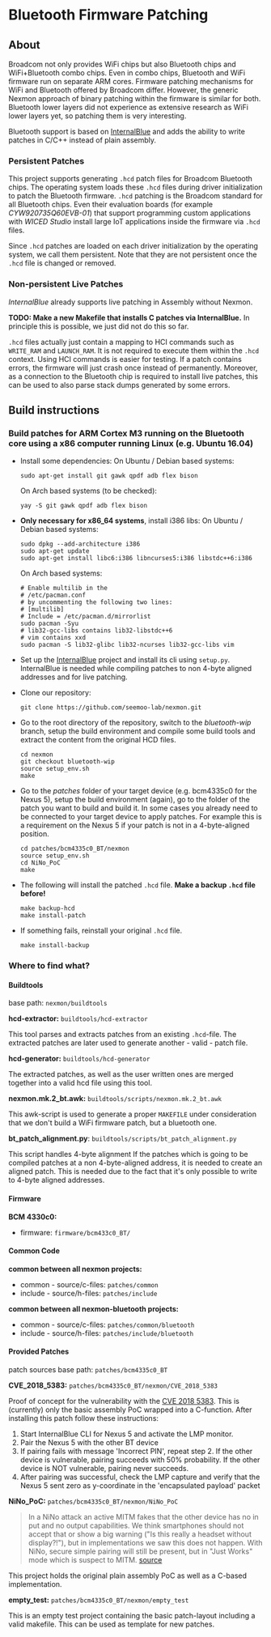 # Bluetooth Firmware Patching

## About

Broadcom not only provides WiFi chips but also Bluetooth chips and WiFi+Bluetooth combo chips. Even in combo chips, 
Bluetooth and WiFi firmware run on separate ARM cores. Firmware patching mechanisms for WiFi and Bluetooth offered
by Broadcom differ. However, the generic Nexmon approach of binary patching within the firmware is similar for both.
Bluetooth lower layers did not experience as extensive research as WiFi lower layers yet, so patching them is very
interesting.

Bluetooth support is based on [InternalBlue](https://github.com/seemoo-lab/internalblue) and adds the ability to
write patches in C/C++ instead of plain assembly.

### Persistent Patches

This project supports generating `.hcd` patch files for Broadcom Bluetooth chips. The operating system loads these
`.hcd` files during driver initialization to patch the Bluetooth firmware. `.hcd` patching is the Broadcom standard
for all Bluetooth chips. Even their evaluation boards (for example *CYW920735Q60EVB-01*) that support programming custom
applications with *WICED Studio* install large IoT applications inside the firmware via `.hcd` files.

Since `.hcd` patches are loaded on each driver initialization by the operating system, we call them persistent.
Note that they are not persistent once the `.hcd` file is changed or removed.


### Non-persistent Live Patches

 *InternalBlue* already supports live patching in Assembly without Nexmon.
 
 **TODO: Make a new Makefile that installs C patches via InternalBlue.** In principle this is possible, we just did
 not do this so far.
  
`.hcd` files actually just contain a mapping to HCI commands such as `WRITE_RAM` and `LAUNCH_RAM`. It is not required
to execute them within the `.hcd` context. Using HCI commands is easier for testing. If a patch contains errors, the
firmware will just crash once instead of permanently. Moreover, as a connection to the Bluetooth chip is required to
install live patches, this can be used to also parse stack dumps generated by some errors.


## Build instructions

### Build patches for ARM Cortex M3 running on the Bluetooth core using a x86 computer running Linux (e.g. Ubuntu 16.04)
* Install some dependencies:
  On Ubuntu / Debian based systems:
  ``` 
  sudo apt-get install git gawk qpdf adb flex bison
  ```
  
  On Arch based systems (to be checked):
  ```
  yay -S git gawk qpdf adb flex bison
  ```
* **Only necessary for x86_64 systems**, install i386 libs: 
  On Ubuntu / Debian based systems:
  ```
  sudo dpkg --add-architecture i386
  sudo apt-get update
  sudo apt-get install libc6:i386 libncurses5:i386 libstdc++6:i386
  ```
  On Arch based systems:
  ```
  # Enable multilib in the 
  # /etc/pacman.conf
  # by uncommenting the following two lines:
  # [multilib]
  # Include = /etc/pacman.d/mirrorlist
  sudo pacman -Syu
  # lib32-gcc-libs contains lib32-libstdc++6
  # vim contains xxd
  sudo pacman -S lib32-glibc lib32-ncurses lib32-gcc-libs vim
  ```
* Set up the [InternalBlue](https://github.com/seemoo-lab/internalblue) project and install its cli using `setup.py`. 
InternalBlue is needed while compiling patches to non 4-byte aligned addresses and for live patching.
* Clone our repository:

      git clone https://github.com/seemoo-lab/nexmon.git
    
* Go to the root directory of the repository, switch to the *bluetooth-wip* branch, setup the build environment and compile
some build tools and extract the content from the original HCD files.
  
      cd nexmon
      git checkout bluetooth-wip
      source setup_env.sh
      make
  
* Go to the *patches* folder of your target device (e.g. bcm4335c0 for the Nexus 5), setup the build environment (again),
go to the folder of the patch you want to build and build it. In some cases you already need to be connected to your
target device to apply patches. For example this is a requirement on the Nexus 5 if your patch is not in a 
4-byte-aligned position. 
    
      cd patches/bcm4335c0_BT/nexmon
      source setup_env.sh
      cd NiNo_PoC
      make
      
* The following will install the patched `.hcd` file. **Make a backup `.hcd` file before!**

      make backup-hcd
      make install-patch
      
* If something fails, reinstall your original `.hcd` file.

      make install-backup 
      
  

### Where to find what?

#### Buildtools
base path: `nexmon/buildtools`

**hcd-extractor:** `buildtools/hcd-extractor`

This tool parses and extracts patches from an existing `.hcd`-file. The extracted patches are later used to generate another - valid - patch file. 

**hcd-generator:** `buildtools/hcd-generator`

The extracted patches, as well as the user written ones are merged together into a valid hcd file using this tool.

**nexmon.mk.2_bt.awk:** `buildtools/scripts/nexmon.mk.2_bt.awk`

This awk-script is used to generate a proper `MAKEFILE` under consideration that we don't build a WiFi firmware patch, but a bluetooth one. 

**bt_patch_alignment.py**: `buildtools/scripts/bt_patch_alignment.py`

This script handles 4-byte alignment If the patches which is going to be compiled patches at a non 4-byte-aligned address, it is needed to create an aligned patch. This is needed due to the fact that it's only possible to write to 4-byte aligned addresses.

#### Firmware

**BCM 4330c0:**
- firmware: `firmware/bcm433c0_BT/` 

#### Common Code
**common between all nexmon projects:**

- common  - source/c-files: `patches/common`
- include - source/h-files: `patches/include`

**common between all nexmon-bluetooth projects:**

- common  - source/c-files: `patches/common/bluetooth`
- include - source/h-files: `patches/include/bluetooth`

#### Provided Patches

patch sources base path: `patches/bcm4335c0_BT`

**CVE_2018_5383:** `patches/bcm4335c0_BT/nexmon/CVE_2018_5383`

Proof of concept for the vulnerability with the [CVE 2018 5383](https://nvd.nist.gov/vuln/detail/CVE-2018-5383). This is (currently) only the basic assembly PoC wrapped into a C-function.
After installing this patch follow these instructions:
1. Start InternalBlue CLI for Nexus 5 and activate the LMP monitor.
2. Pair the Nexus 5 with the other BT device
3. If pairing fails with message 'Incorrect PIN', repeat step 2.
   If the other device is vulnerable, pairing succeeds with 50% probability.
   If the other device is NOT vulnerable, pairing never succeeds.
4. After pairing was successful, check the LMP capture and verify that
   the Nexus 5 sent zero as y-coordinate in the 'encapsulated payload' packet

**NiNo_PoC:** `patches/bcm4335c0_BT/nexmon/NiNo_PoC`

>In a NiNo attack an active MITM fakes that the other device has no in put and no output capabilities. We think smartphones should not accept that or show a big warning ("Is this really a headset without display?!"), but in implementations we saw this does not happen. With NiNo, secure simple pairing will still be present, but in "Just Works" mode which is suspect to MITM.
[source](https://github.com/seemoo-lab/internalblue/blob/master/examples/NiNo_PoC.py)

This project holds the original plain assembly PoC as well as a C-based implementation.

**empty_test:** `patches/bcm4335c0_BT/nexmon/empty_test`

This is an empty test project containing the basic patch-layout including a valid makefile. This can be used as template for new patches.
